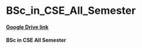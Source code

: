 # BSc_in_CSE_All_Semester

#### [Google Drive link](https://drive.google.com/drive/folders/1-UlSzAao9XcwNVxAkoYwrwb1nELDqGjO?usp=sharing)
#### BSc in CSE All Semester
